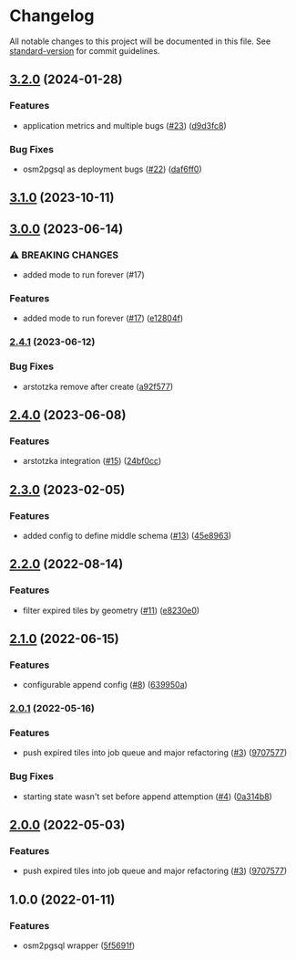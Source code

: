 # Changelog

All notable changes to this project will be documented in this file. See [standard-version](https://github.com/conventional-changelog/standard-version) for commit guidelines.

## [3.2.0](https://github.com/MapColonies/osm2pgsql-wrapper/compare/v3.1.0...v3.2.0) (2024-01-28)


### Features

* application metrics and multiple bugs  ([#23](https://github.com/MapColonies/osm2pgsql-wrapper/issues/23)) ([d9d3fc8](https://github.com/MapColonies/osm2pgsql-wrapper/commit/d9d3fc8a898ae3d2616b49500add69e8c922f329))


### Bug Fixes

* osm2pgsql as deployment bugs ([#22](https://github.com/MapColonies/osm2pgsql-wrapper/issues/22)) ([daf6ff0](https://github.com/MapColonies/osm2pgsql-wrapper/commit/daf6ff0a4ad3d423796017e6c618058100e7747b))

## [3.1.0](https://github.com/MapColonies/osm2pgsql-wrapper/compare/v3.0.0...v3.1.0) (2023-10-11)

## [3.0.0](https://github.com/MapColonies/osm2pgsql-wrapper/compare/v2.4.1...v3.0.0) (2023-06-14)


### ⚠ BREAKING CHANGES

* added mode to run forever (#17)

### Features

* added mode to run forever ([#17](https://github.com/MapColonies/osm2pgsql-wrapper/issues/17)) ([e12804f](https://github.com/MapColonies/osm2pgsql-wrapper/commit/e12804fc5524f77f2b55d071760f703dbe834895))

### [2.4.1](https://github.com/MapColonies/osm2pgsql-wrapper/compare/v2.4.0...v2.4.1) (2023-06-12)


### Bug Fixes

* arstotzka remove after create ([a92f577](https://github.com/MapColonies/osm2pgsql-wrapper/commit/a92f577a173f6727aca5c4938d7e677ad79513e9))

## [2.4.0](https://github.com/MapColonies/osm2pgsql-wrapper/compare/v2.3.0...v2.4.0) (2023-06-08)


### Features

* arstotzka integration ([#15](https://github.com/MapColonies/osm2pgsql-wrapper/issues/15)) ([24bf0cc](https://github.com/MapColonies/osm2pgsql-wrapper/commit/24bf0cc28f2ff4c4dbe0d6c64e3519741e6942a9))

## [2.3.0](https://github.com/MapColonies/osm2pgsql-wrapper/compare/v2.2.0...v2.3.0) (2023-02-05)


### Features

* added config to define middle schema ([#13](https://github.com/MapColonies/osm2pgsql-wrapper/issues/13)) ([45e8963](https://github.com/MapColonies/osm2pgsql-wrapper/commit/45e896361c30657a958a35ad433740e3208e3bab))

## [2.2.0](https://github.com/MapColonies/osm2pgsql-wrapper/compare/v2.1.0...v2.2.0) (2022-08-14)


### Features

* filter expired tiles by geometry ([#11](https://github.com/MapColonies/osm2pgsql-wrapper/issues/11)) ([e8230e0](https://github.com/MapColonies/osm2pgsql-wrapper/commit/e8230e08341f7f20c779aa5ea990acbbab4d9d06))

## [2.1.0](https://github.com/MapColonies/osm2pgsql-wrapper/compare/v2.0.1...v2.1.0) (2022-06-15)


### Features

* configurable append config ([#8](https://github.com/MapColonies/osm2pgsql-wrapper/issues/8)) ([639950a](https://github.com/MapColonies/osm2pgsql-wrapper/commit/639950a9b8a6856b1e0af6b1414d283193b0f9b3))

### [2.0.1](https://github.com/MapColonies/osm2pgsql-wrapper/compare/v1.0.0...v2.0.1) (2022-05-16)


### Features

* push expired tiles into job queue and major refactoring ([#3](https://github.com/MapColonies/osm2pgsql-wrapper/issues/3)) ([9707577](https://github.com/MapColonies/osm2pgsql-wrapper/commit/970757750cd8fbeeb1bf262494bc78273480d005))


### Bug Fixes

* starting state wasn't set before append attemption ([#4](https://github.com/MapColonies/osm2pgsql-wrapper/issues/4)) ([0a314b8](https://github.com/MapColonies/osm2pgsql-wrapper/commit/0a314b8ae646bdcedc673d4a856d0f3babfde610))

## [2.0.0](https://github.com/MapColonies/osm2pgsql-wrapper/compare/v1.0.0...v2.0.0) (2022-05-03)


### Features

* push expired tiles into job queue and major refactoring ([#3](https://github.com/MapColonies/osm2pgsql-wrapper/issues/3)) ([9707577](https://github.com/MapColonies/osm2pgsql-wrapper/commit/970757750cd8fbeeb1bf262494bc78273480d005))

## 1.0.0 (2022-01-11)


### Features

* osm2pgsql wrapper ([5f5691f](https://github.com/MapColonies/osm2pgsql-wrapper/commit/5f5691fd42b94d57b5e01bb616489b01ce2ca3c8))
